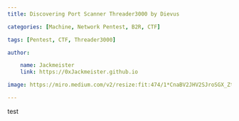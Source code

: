 ```yaml
---
title: Discovering Port Scanner Threader3000 by Dievus 

categories: [Machine, Network Pentest, B2R, CTF]

tags: [Pentest, CTF, Threader3000]

author:

    name: Jackmeister
    link: https://0xJackmeister.github.io

image: https://miro.medium.com/v2/resize:fit:474/1*CnaBV2JHV2SJroSGX_ZtpQ.jpeg

---
```

test
